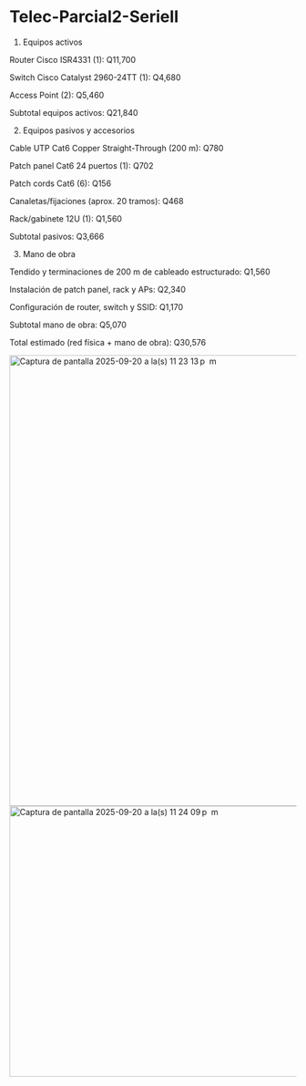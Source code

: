 # Telec-Parcial2-SerieII

1. Equipos activos

Router Cisco ISR4331 (1): Q11,700

Switch Cisco Catalyst 2960-24TT (1): Q4,680

Access Point (2): Q5,460

Subtotal equipos activos: Q21,840

2. Equipos pasivos y accesorios

Cable UTP Cat6 Copper Straight-Through (200 m): Q780

Patch panel Cat6 24 puertos (1): Q702

Patch cords Cat6 (6): Q156

Canaletas/fijaciones (aprox. 20 tramos): Q468

Rack/gabinete 12U (1): Q1,560

Subtotal pasivos: Q3,666

3. Mano de obra

Tendido y terminaciones de 200 m de cableado estructurado: Q1,560

Instalación de patch panel, rack y APs: Q2,340

Configuración de router, switch y SSID: Q1,170

Subtotal mano de obra: Q5,070

Total estimado (red física + mano de obra): Q30,576

<img width="1440" height="791" alt="Captura de pantalla 2025-09-20 a la(s) 11 23 13 p  m" src="https://github.com/user-attachments/assets/5148695c-b468-4f0a-996e-61cb9b870bf4" />
<img width="923" height="475" alt="Captura de pantalla 2025-09-20 a la(s) 11 24 09 p  m" src="https://github.com/user-attachments/assets/f7df9dfb-7f15-4912-88b1-46b571c09cac" />
